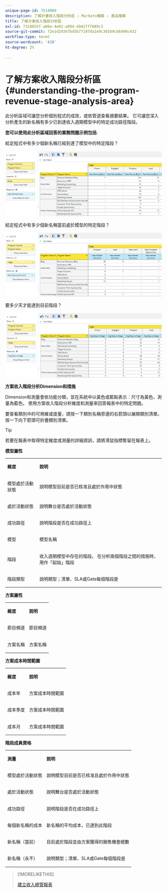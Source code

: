 ```yaml
---
unique-page-id: 7514009
description: 了解計畫收入階段分析區 — Marketo檔案 — 產品檔案
title: 了解方案收入階段分析區
exl-id: 7310655f-a06e-4e02-a094-d942fff689c3
source-git-commit: 72e1d29347bd5b77107da1e9c30169cb6490c432
workflow-type: tm+mt
source-wordcount: '418'
ht-degree: 2%

---
```


# 了解方案收入階段分析區 {#understanding-the-program-revenue-stage-analysis-area}

此分析區域可讓您分析個別程式的成效，或依管道查看摘要結果。 它可讓您深入分析產生的新名稱有多少已到達收入週期模型中的特定成功路徑階段。

**您可以使用此分析區域回答的業務問題示例包括**:

給定程式中有多少個新名稱已經到達了模型中的特定階段？

![](assets/one-3.png)

給定程式中有多少個新名稱當前處於模型的特定階段？

![](assets/two-3.png)

要多少天才能達到目前階段？

![](assets/three-3.png)

**方案收入階段分析Dimension和措施**

Dimension和測量會依功能分類，並在系統中以黃色或藍點表示：尺寸為黃色，測量為藍色。 使用方案收入階段分析維度和測量來回答報表中的特定問題。

要查看類別中的可用維或度量，請按一下類別名稱旁邊的右箭頭以展開類別清單。 按一下向下箭頭可折疊類別清單。

>[!TIP]
>
>若要在報表中取得特定維度或測量的詳細資訊，請將滑鼠指標暫留在報表上。

**模型屬性**

<table> 
 <tbody> 
  <tr> 
   <td colspan="1" rowspan="1"><strong>維度</strong></td> 
   <td colspan="1" rowspan="1"><p><strong>說明</strong></p></td> 
  </tr> 
  <tr> 
   <td colspan="1" rowspan="1"><p>模型處於活動狀態</p></td> 
   <td colspan="1" rowspan="1"><p>說明模型目前是否已核准且處於作用中狀態</p></td> 
  </tr> 
  <tr> 
   <td colspan="1" rowspan="1"><p>處於活動狀態</p></td> 
   <td colspan="1" rowspan="1"><p>說明舞台是否處於活動狀態</p></td> 
  </tr> 
  <tr> 
   <td colspan="1" rowspan="1"><p>成功路徑</p></td> 
   <td colspan="1" rowspan="1"><p>說明階段是否在成功路徑上</p></td> 
  </tr> 
  <tr> 
   <td colspan="1" rowspan="1"><p>模型</p></td> 
   <td colspan="1" rowspan="1"><p>模型名稱</p></td> 
  </tr> 
  <tr> 
   <td colspan="1" rowspan="1"><p>階段</p></td> 
   <td colspan="1" rowspan="1"><p>收入週期模型中存在的階段。 在分析兩個階段之間的措施時，用作「起始」階段</p></td> 
  </tr> 
  <tr> 
   <td colspan="1" rowspan="1"><p>階段類型</p></td> 
   <td colspan="1" rowspan="1"><p>說明類型；清單、SLA或Gate每個階段是</p></td> 
  </tr> 
 </tbody> 
</table>

**方案屬性**

<table> 
 <tbody> 
  <tr> 
   <td colspan="1" rowspan="1"><p><strong>維度</strong></p></td> 
   <td colspan="1" rowspan="1"><p><strong>說明</strong></p></td> 
  </tr> 
  <tr> 
   <td colspan="1" rowspan="1"><p>節目頻道</p></td> 
   <td colspan="1" rowspan="1"><p>節目頻道</p></td> 
  </tr> 
  <tr> 
   <td colspan="1" rowspan="1"><p>方案名稱</p></td> 
   <td colspan="1" rowspan="1"><p>方案名稱</p></td> 
  </tr> 
 </tbody> 
</table>

**方案成本時間範圍**

<table> 
 <tbody> 
  <tr> 
   <td colspan="1" rowspan="1"><p><strong>維度</strong></p></td> 
   <td colspan="1" rowspan="1"><p><strong>說明</strong></p></td> 
  </tr> 
  <tr> 
   <td colspan="1" rowspan="1"><p>成本年</p></td> 
   <td colspan="1" rowspan="1"><p>方案成本時間範圍</p></td> 
  </tr> 
  <tr> 
   <td colspan="1" rowspan="1"><p>成本季度</p></td> 
   <td colspan="1" rowspan="1"><p>方案成本時間範圍</p></td> 
  </tr> 
  <tr> 
   <td colspan="1" rowspan="1"><p>成本月</p></td> 
   <td colspan="1" rowspan="1"><p>方案成本時間範圍</p></td> 
  </tr> 
 </tbody> 
</table>

**階段成員資格**

<table> 
 <tbody> 
  <tr> 
   <td colspan="1" rowspan="1"><p><strong>測量</strong></p></td> 
   <td colspan="1" rowspan="1"><p><strong>說明</strong></p></td> 
  </tr> 
  <tr> 
   <td colspan="1" rowspan="1"><p>模型處於活動狀態</p></td> 
   <td colspan="1" rowspan="1"><p>說明模型目前是否已核准且處於作用中狀態</p></td> 
  </tr> 
  <tr> 
   <td colspan="1" rowspan="1"><p>處於活動狀態</p></td> 
   <td colspan="1" rowspan="1"><p>說明舞台是否處於活動狀態</p></td> 
  </tr> 
  <tr> 
   <td colspan="1" rowspan="1"><p>成功路徑</p></td> 
   <td colspan="1" rowspan="1"><p>說明階段是否在成功路徑上</p></td> 
  </tr> 
  <tr> 
   <td colspan="1" rowspan="1"><p>每個新名稱的成本</p></td> 
   <td colspan="1" rowspan="1"><p>新名稱的平均成本，已達到此階段</p></td> 
  </tr> 
  <tr> 
   <td colspan="1" rowspan="1"><p>新名稱（當前）</p></td> 
   <td colspan="1" rowspan="1"><p>目前處於階段並由方案獲得的銷售機會總數</p></td> 
  </tr> 
  <tr> 
   <td colspan="1" rowspan="1"><p>新名稱（永不）</p></td> 
   <td colspan="1" rowspan="1"><p>說明類型；清單、SLA或Gate每個階段是</p></td> 
  </tr> 
 </tbody> 
</table>

>[!MORELIKETHIS]
>
>[建立收入總管報表](/help/marketo/product-docs/reporting/revenue-cycle-analytics/revenue-explorer/create-a-revenue-explorer-report.md)
